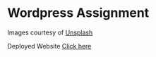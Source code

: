 # Wordpress Assignment

Images courtesy of [Unsplash](https://unsplash.com/)

Deployed Website [Click here](https://haleboat-wordpress-assignment1.cloudaccess.host/)

